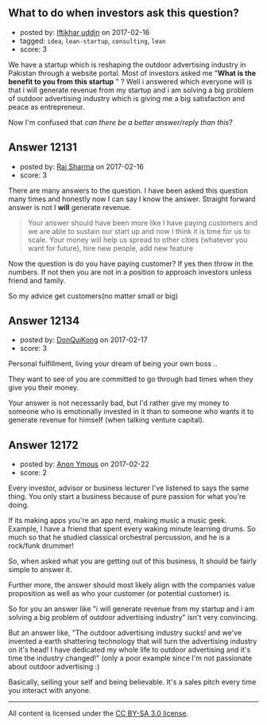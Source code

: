 ## What to do when investors ask this question?

- posted by: [Iftikhar uddin](https://stackexchange.com/users/4769015/iftikhar-uddin) on 2017-02-16
- tagged: `idea`, `lean-startup`, `consulting`, `lean`
- score: 3

<p>We have a startup which is reshaping the outdoor advertising industry in Pakistan through a website portal. Most of investors asked me "<strong>What is the benefit to you from this startup</strong> " ? Well i answered which everyone will is that i will generate revenue from my startup and i am solving a big problem of outdoor advertising industry which is giving me a big satisfaction and peace as entrepreneur. </p>

<p>Now I'm confused that <em>can there be a better answer/reply than this</em>? </p>



## Answer 12131

- posted by: [Raj Sharma](https://stackexchange.com/users/3713933/raj-sharma) on 2017-02-16
- score: 3

<p>There are many answers to the question. I have been asked this question many times and honestly now I can say I know the answer. Straight forward answer is not I <strong>will</strong> generate revenue. </p>

<blockquote>
  <p>Your answer should have been more like I have paying customers and we
  are able to sustain our start up and now I think it is time for us to
  scale. Your money will help us spread to other cities (whatever you want for future), hire new people, add new feature</p>
</blockquote>

<p>Now the question is do you have paying customer? If yes then throw in the numbers. If not then you are not in a position to approach investors unless friend and family. </p>

<p>So my advice get customers(no matter small or big)</p>



## Answer 12134

- posted by: [DonQuiKong](https://stackexchange.com/users/9739821/donquikong) on 2017-02-17
- score: 3

<p>Personal fulfillment, living your dream of being your own boss .. </p>

<p>They want to see of you are committed to go through bad times when they give you their money. </p>

<p>Your answer is not necessarily bad, but I'd rather give my money to someone who is emotionally invested in it than to someone who wants it to generate revenue for himself (when talking venture capital).</p>



## Answer 12172

- posted by: [Anon Ymous](https://stackexchange.com/users/2934849/anon-ymous) on 2017-02-22
- score: 2

<p>Every investor, advisor or business lecturer I've listened to says the same thing. You only start a business because of pure passion for what you're doing. </p>

<p>If its making apps you're an app nerd, making music a music geek. Example, I have a friend that spent every waking minute learning drums. So much so that he studied classical orchestral percussion, and he is a rock/funk drummer! </p>

<p>So, when asked what you are getting out of this business, It should be fairly simple to answer it. </p>

<p>Further more, the answer should most likely align with the companies value proposition as well as who your customer (or potential customer) is.</p>

<p>So for you an answer like "i will generate revenue from my startup and i am solving a big problem of outdoor advertising industry" isn't very convincing.</p>

<p>But an answer like, "The outdoor advertising industry sucks! and we've invented a earth shattering technology that will turn the advertising industry on it's head! I have dedicated my whole life to outdoor advertising and it's time the industry changed!" (only a poor example since I'm not passionate about outdoor advertising :)</p>

<p>Basically, selling your self and being believable. It's a sales pitch every time you interact with anyone. </p>




---

All content is licensed under the [CC BY-SA 3.0 license](https://creativecommons.org/licenses/by-sa/3.0/).
